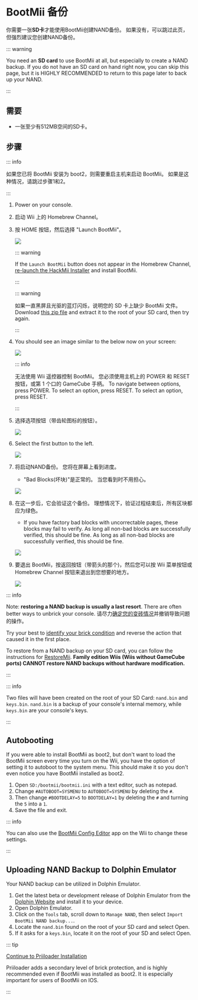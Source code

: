 # BootMii 备份

你需要一张<strong x-id="1">SD卡</strong>才能使用BootMii创建NAND备份。
如果没有，可以跳过此页，但强烈建议您创建NAND备份。

::: warning

You need an **SD card** to use BootMii at all, but especially to create a NAND backup. If you do not have an SD card on hand right now, you can skip this page, but it is HIGHLY RECOMMENDED to return to this page later to back up your NAND.

:::

## 需要

- 一张至少有512MB空间的SD卡。

## 步骤

::: info

如果您已将 BootMii 安装为 boot2，则需要重启主机来启动 BootMii。 如果是这种情况，请跳过步骤1和2。

:::

1. Power on your console.

2. 启动 Wii 上的 Homebrew Channel。

3. 按 HOME 按钮，然后选择 "Launch BootMii"。

   ![](/images/bootmii/BootMii_HBC.png)

   ::: warning

   If the `Launch BootMii` button does not appear in the Homebrew Channel, [re-launch the HackMii Installer](hackmii) and install BootMii.

   :::

   ::: warning

   如果一直黑屏且光驱的蓝灯闪烁，说明您的 SD 卡上缺少 BootMii 文件。 Download [this zip file](/assets/files/bootmii_sd_files.zip) and extract it to the root of your SD card, then try again.

   :::

4. You should see an image similar to the below now on your screen:

   ![](/images/bootmii/BootMii_Main.png)

   ::: info

   无法使用 Wii 遥控器控制 BootMii。
   您必须使用主机上的 POWER 和 RESET 按钮，或第 1 个口的 GameCube 手柄。
   To navigate between options, press POWER. To select an option, press RESET. To select an option, press RESET.

   :::

5. 选择选项按钮（带齿轮图标的按钮）。

   ![](/images/bootmii/BootMii_Gears.png)

6. Select the first button to the left.

   ![](/images/bootmii/BootMii_Backup.png)

7. 将启动NAND备份。 您将在屏幕上看到进度。

   - "Bad Blocks(坏块)"是正常的。 当您看到时不用担心。

   ![](/images/bootmii/BootMii_NAND_Backup.png)

8. 在这一步后，它会验证这个备份。 理想情况下，验证过程结束后，所有区块都应为绿色。

   - If you have factory bad blocks with uncorrectable pages, these blocks may fail to verify. As long all non-bad blocks are successfully verified, this should be fine. As long as all non-bad blocks are successfully verified, this should be fine.

   ![](/images/bootmii/BootMii_NAND_Backup_Verify.png)

9. 要退出 BootMii，按返回按钮（带箭头的那个)，然后您可以按 Wii 菜单按钮或 Homebrew Channel 按钮来退出到您想要的地方。

   ![](/images/bootmii/BootMii_Return.png)

::: info

Note: **restoring a NAND backup is usually a last resort**. There are often better ways to unbrick your console.
请尽力<a href="bricks">确定您的变砖情况</a>并撤销导致问题的操作。

Try your best to [identify your brick condition](bricks) and reverse the action that caused it in the first place.

To restore from a NAND backup on your SD card, you can follow the instructions for [RestoreMii](bootmiirecover).
**Family edition Wiis (Wiis without GameCube ports) CANNOT restore NAND backups without hardware modification.**

:::

::: info

Two files will have been created on the root of your SD Card: `nand.bin` and `keys.bin`. `nand.bin` is a backup of your console's internal memory, while `keys.bin` are your console's keys.

:::

## Autobooting

If you were able to install BootMii as boot2, but don't want to load the BootMii screen every time you turn on the Wii, you have the option of setting it to autoboot to the system menu. This should make it so you don't even notice you have BootMii installed as boot2.

1. Open `SD:/bootmii/bootmii.ini` with a text editor, such as notepad.
2. Change `#AUTOBOOT=SYSMENU` to `AUTOBOOT=SYSMENU` by deleting the `#`.
3. Then change `#BOOTDELAY=5` to `BOOTDELAY=1` by deleting the `#` and turning the `5` into a `1`.
4. Save the file and exit.

::: info

You can also use the [BootMii Config Editor](https://oscwii.org/library/app/BootMiiConfigurationEditor) app on the Wii to change these settings.

:::

## Uploading NAND Backup to Dolphin Emulator

Your NAND backup can be utilized in Dolphin Emulator.

1. Get the latest beta or development release of Dolphin Emulator from the [Dolphin Website](https://dolphin-emu.org/) and install it to your device.
2. Open Dolphin Emulator.
3. Click on the `Tools` tab, scroll down to `Manage NAND`, then select `Import BootMii NAND backup...`.
4. Locate the `nand.bin` found on the root of your SD card and select Open.
5. If it asks for a `keys.bin`, locate it on the root of your SD and select Open.

::: tip

[Continue to Priiloader Installation](priiloader)

Priiloader adds a secondary level of brick protection, and is highly recommended even if BootMii was installed as boot2. It is especially important for users of BootMii on IOS.

:::
